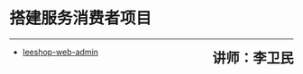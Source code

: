 # 搭建服务消费者项目

---

<span style="float:right; font-size:24px;"><strong>讲师：李卫民</strong></span>

* [leeshop-web-admin](/chapter5/leeshop-web-admin.md)